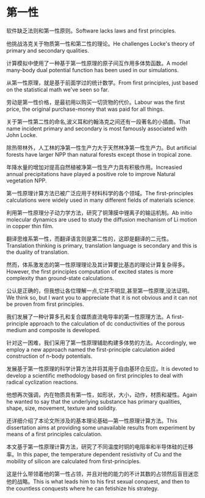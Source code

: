 # 第一性

<p><span class="chinese">软件缺乏法则和第一性原则。</span><span class="english">Software lacks laws and first principles.</span></p>

<p><span class="chinese">他挑战洛克关于物质第一性和第二性的理论。</span><span class="english">He challenges Locke's theory of primary and secondary qualities.</span></p>

<p><span class="chinese">计算模拟中使用了一种基于第一性原理的原子间互作用多体势函数。</span><span class="english">A model many-body dual potential function has been used in our simulations.</span></p>

<p><span class="chinese">从第一性原理，就是基于前面学过的统计数学。</span><span class="english">From first principles, just based on the statistical math we've seen so far.</span></p>

<p><span class="chinese">劳动是第一性价格，是最初用以购买一切货物的代价。</span><span class="english">Labour was the first price, the original purchase-money that was paid for all things.</span></p>

<p><span class="chinese">关于第一性第二性的命名,波义耳和约翰洛克之间还有一段著名的小插曲。</span><span class="english">That name incident primary and secondary is most famously associated with John Locke.</span></p>

<p><span class="chinese">除热带林外，人工林的净第一性生产力大于天然林净第一性生产力。</span><span class="english">But artificial forests have larger NPP than natural forests except those in tropical zone.</span></p>

<p><span class="chinese">年降水量的增加对提高自然植被净第一性生产力具有积极作用。</span><span class="english">Increasied annual precipitations have played a positive role to improve Natural vegetation NPP.</span></p>

<p><span class="chinese">第一性原理计算方法已被广泛应用于材料科学的各个领域。</span><span class="english">The first-principles calculations were widely used in many different fields of materials science.</span></p>

<p><span class="chinese">利用第一性原理分子动力学方法，研究了铜薄膜中锂离子的输运机制。</span><span class="english">Ab initio molecular dynamics are used to study the diffusion mechanism of Li motion in copper thin film.</span></p>

<p><span class="chinese">翻译思维系第一性，而翻译语言则是第二性的，这即是翻译的二元性。</span><span class="english">Translation thinking is primary, translation language is secondary and this is the duality of translation.</span></p>

<p><span class="chinese">然而，体系激发态的第一性原理理论及其计算要比基态的理论计算复杂得多。</span><span class="english">However, the first principles computation of excited states is more complexity than ground-state calculations.</span></p>

<p><span class="chinese">公认是正确的，但我想让各位理解一点,它并不明显,甚至第一性原理,没法证明。</span><span class="english">We think so, but I want you to appreciate that it is not obvious and it can not be proven from first principles.</span></p>

<p><span class="chinese">我们发展了一种计算多孔和复合媒质直流电导率的第一性原理方法。</span><span class="english">A first-principle approach to the calculation of dc conductivities of the porous medium and composite is developed.</span></p>

<p><span class="chinese">针对这一困难，我们采用了第一性原理辅助构建多体势的方法。</span><span class="english">Accordingly, we employ a new approach named the first-principle calculation aided construction of n-body potentials.</span></p>

<p><span class="chinese">发展基于第一性原理的科学计算方法并将其用于自由基环合反应。</span><span class="english">It is devoted to develop a scientific methodology based on first principles to deal with radical cyclization reactions.</span></p>

<p><span class="chinese">他想再次强调，内在物质具有第一性，如形状，大小，动作，材质和凝性。</span><span class="english">Again he wanted to say that the underlying substance has primary qualities, shape, size, movement, texture and solidity.</span></p>

<p><span class="chinese">还详细介绍了本论文所涉及的基本理论基础—第一性原理计算方法。</span><span class="english">This dissertation aims at providing some unavailable results from experiment by means of a first principles calculation.</span></p>

<p><span class="chinese">本文基于第一性原理计算方法，研究了不同温度时铜的电阻率和半导体硅的迁移率。</span><span class="english">In this paper, the temperature dependent resistivity of Cu and the mobility of silicon are calculated from first-principles.</span></p>

<p><span class="chinese">这是什么带领着他的第一性占领，并且对他的能力的不计其数的占领然后盲目迷恋他的战略。</span><span class="english">This is what leads him to his first sexual conquest, and then to the countless conquests where he can fetishize his strategy.</span></p>

